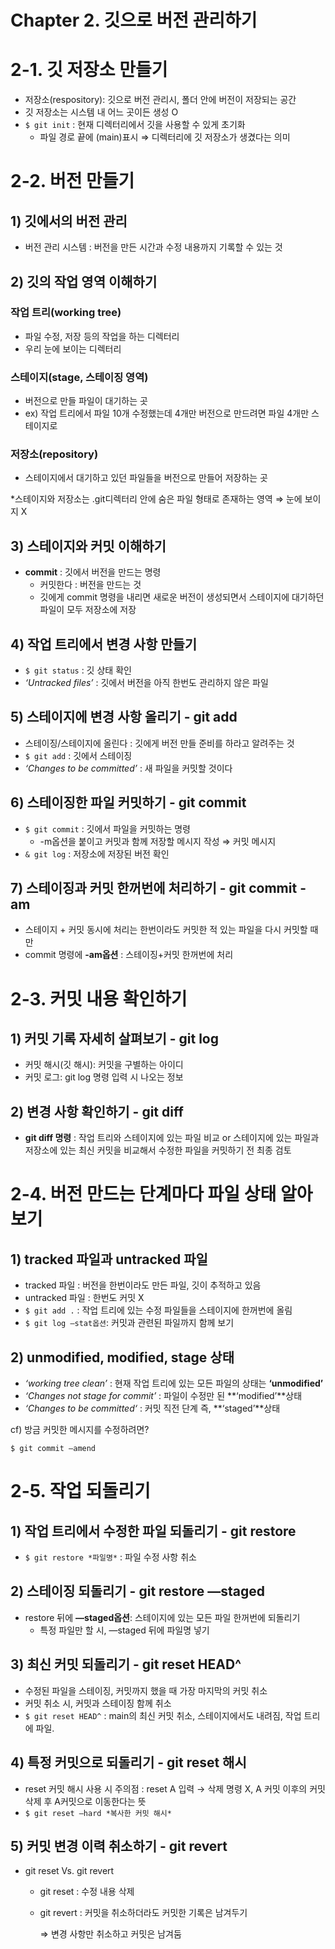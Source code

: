# Chapter 2. 깃으로 버전 관리하기

# 2-1. 깃 저장소 만들기

- 저장소(respository): 깃으로 버전 관리시, 폴더 안에 버전이 저장되는 공간
- 깃 저장소는 시스템 내 어느 곳이든 생성 O
- `$ git init` : 현재 디렉터리에서 깃을 사용할 수 있게 초기화
    - 파일 경로 끝에 (main)표시 ⇒ 디렉터리에 깃 저장소가 생겼다는 의미

# 2-2. 버전 만들기

## 1) 깃에서의 버전 관리

- 버전 관리 시스템 : 버전을 만든 시간과 수정 내용까지 기록할 수 있는 것

## 2) 깃의 작업 영역 이해하기

### 작업 트리(working tree)

- 파일 수정, 저장 등의 작업을 하는 디렉터리
- 우리 눈에 보이는 디렉터리

### 스테이지(stage, 스테이징 영역)

- 버전으로 만들 파일이 대기하는 곳
- ex) 작업 트리에서 파일 10개 수정했는데 4개만 버전으로 만드려면 파일 4개만 스테이지로

### 저장소(repository)

- 스테이지에서 대기하고 있던 파일들을 버전으로 만들어 저장하는 곳

*스테이지와 저장소는 .git디렉터리 안에 숨은 파일 형태로 존재하는 영역 ⇒ 눈에 보이지 X

## 3) 스테이지와 커밋 이해하기

- **commit** : 깃에서 버전을 만드는 명령
    - 커밋한다 : 버전을 만드는 것
    - 깃에게 commit 명령을 내리면 새로운 버전이 생성되면서 스테이지에 대기하던 파일이 모두 저장소에 저장

## 4) 작업 트리에서 변경 사항 만들기

- `$ git status` : 깃 상태 확인
- *‘Untracked files’* : 깃에서 버전을 아직 한번도 관리하지 않은 파일

## 5) 스테이지에 변경 사항 올리기 - git add

- 스테이징/스테이지에 올린다 : 깃에게 버전 만들 준비를 하라고 알려주는 것
- `$ git add` : 깃에서 스테이징
- *‘Changes to be committed’* : 새 파일을 커밋할 것이다

## 6) 스테이징한 파일 커밋하기 - git commit

- `$ git commit` : 깃에서 파일을 커밋하는 명령
    - -m옵션을 붙이고 커밋과 함께 저장할 메시지 작성 ⇒ 커밋 메시지
- `& git log` : 저장소에 저장된 버전 확인

## 7) 스테이징과 커밋 한꺼번에 처리하기 - git commit -am

- 스테이지 + 커밋 동시에 처리는 한번이라도 커밋한 적 있는 파일을 다시 커밋할 때만
- commit 명령에 **-am옵션** : 스테이징+커밋 한꺼번에 처리

# 2-3. 커밋 내용 확인하기

## 1) 커밋 기록 자세히 살펴보기 - git log

- 커밋 해시(깃 해시): 커밋을 구별하는 아이디
- 커밋 로그: git log 명령 입력 시 나오는 정보

## 2) 변경 사항 확인하기 - git diff

- **git diff 명령** : 작업 트리와 스테이지에 있는 파일 비교 or 스테이지에 있는 파일과 저장소에 있는 최신 커밋을 비교해서 수정한 파일을 커밋하기 전 최종 검토

# 2-4. 버전 만드는 단계마다 파일 상태 알아보기

## 1) tracked 파일과 untracked 파일

- tracked 파일 : 버전을 한번이라도 만든 파일, 깃이 추적하고 있음
- untracked 파일 : 한번도 커밋 X
- `$ git add .` : 작업 트리에 있는 수정 파일들을 스테이지에 한꺼번에 올림
- `$ git log —stat옵션`: 커밋과 관련된 파일까지 함께 보기

## 2) unmodified, modified, stage 상태

- *‘working tree clean’* : 현재 작업 트리에 있는 모든 파일의 상태는 **‘unmodified’**
- *‘Changes not stage for commit’* : 파일이 수정만 된 **‘modified’**상태
- *‘Changes to be committed‘* : 커밋 직전 단계 즉, **‘staged’**상태

cf) 방금 커밋한 메시지를 수정하려면?

`$ git commit —amend`

# 2-5. 작업 되돌리기

## 1) 작업 트리에서 수정한 파일 되돌리기 - git restore

- `$ git restore *파일명*` : 파일 수정 사항 취소

## 2) 스테이징 되돌리기 - git restore —staged

- restore 뒤에 **—staged옵션**: 스테이지에 있는 모든 파일 한꺼번에 되돌리기
    - 특정 파일만 할 시, —staged 뒤에 파일명 넣기
    

## 3) 최신 커밋 되돌리기 - git reset HEAD^

- 수정된 파일을 스테이징, 커밋까지 했을 때 가장 마지막의 커밋 취소
- 커밋 취소 시, 커밋과 스테이징 함께 취소
- `$ git reset HEAD^` : main의 최신 커밋 취소, 스테이지에서도 내려짐, 작업 트리에 파일.

## 4) 특정 커밋으로 되돌리기 - git reset 해시

- reset 커밋 해시 사용 시 주의점 : reset A 입력 → 삭제 명령 X, A 커밋 이후의 커밋 삭제 후 A커밋으로 이동한다는 뜻
- `$ git reset —hard *복사한 커밋 해시*`

## 5)  커밋 변경 이력 취소하기 - git revert

- git reset Vs. git revert
    - git reset : 수정 내용 삭제
    - git revert : 커밋을 취소하더라도 커밋한 기록은 남겨두기
        
        ⇒ 변경 사항만 취소하고 커밋은 남겨둠
